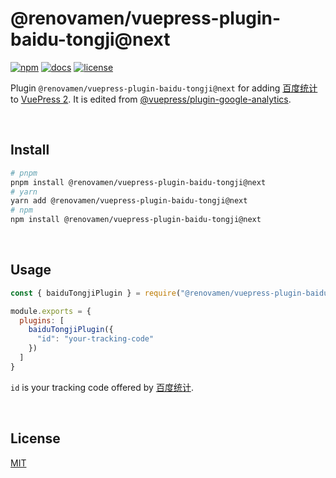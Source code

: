 # @renovamen/vuepress-plugin-baidu-tongji@next

[![npm](https://img.shields.io/npm/v/@renovamen/vuepress-plugin-baidu-tongji/next.svg?style=flat-square&logo=npm)](https://www.npmjs.com/package/@renovamen/vuepress-plugin-baidu-tongji/v/next) [![docs](https://img.shields.io/badge/Docs-@renovamen/vuepress--plugin--baidu--tongji-26A2FF?style=flat-square)](https://v2-vuepress-theme-gungnir.vercel.app/docs/plugins/baidu-tongji.html) [![license](https://img.shields.io/badge/License-Apache--2.0-green?style=flat-square)](LICENSE)

Plugin `@renovamen/vuepress-plugin-baidu-tongji@next` for adding [百度统计](https://tongji.baidu.com) to [VuePress 2](https://v2.vuepress.vuejs.org/). It is edited from [@vuepress/plugin-google-analytics](https://github.com/vuepress/vuepress-next/tree/main/packages/%40vuepress/plugin-google-analytics).


&nbsp;

## Install

```bash
# pnpm
pnpm install @renovamen/vuepress-plugin-baidu-tongji@next
# yarn
yarn add @renovamen/vuepress-plugin-baidu-tongji@next
# npm
npm install @renovamen/vuepress-plugin-baidu-tongji@next
```


&nbsp;

## Usage

```js
const { baiduTongjiPlugin } = require("@renovamen/vuepress-plugin-baidu-tongji");

module.exports = {
  plugins: [
    baiduTongjiPlugin({
      "id": "your-tracking-code"
    })
  ]
}
```

`id` is your tracking code offered by [百度统计](https://tongji.baidu.com).


&nbsp;

## License

[MIT](https://github.com/Renovamen/vuepress-theme-gungnir/blob/main/packages/plugins/baidu-tongji/LICENSE)
